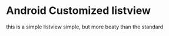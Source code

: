 # Android Customized listview

this is a simple listview simple, but more beaty than the standard


